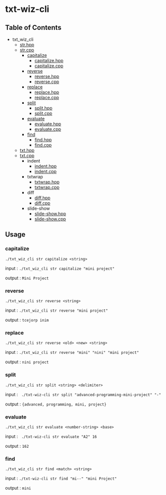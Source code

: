 # txt-wiz-cli

## Table of Contents

- txt_wiz_cli
  - [str.hpp](./include/str.hpp)
  - [str.cpp](./src/str.cpp)
    - [capitalize](#capitalize)
      - [capitalize.hpp](./include/capitalize.hpp)
      - [capitalize.cpp](./src/capitalize.cpp)
    - [reverse](#reverse)
      - [reverse.hpp](./include/reverse.hpp)
      - [reverse.cpp](./src/reverse.cpp)
    - [replace](#replace)
      - [replace.hpp](./include/replace.hpp)
      - [replace.cpp](./src/replace.cpp)
    - [split](#split)
      - [split.hpp](./include/split.hpp)
      - [split.cpp](./src/split.cpp)
    - [evaluate](#evaluate)
      - [evaluate.hpp](./include/evaluate.hpp)
      - [evaluate.cpp](./src/evaluate.cpp)
    - [find](#find)
      - [find.hpp](./include/find.hpp)
      - [find.cpp](./src/find.cpp)
  - [txt.hpp](./include/txt.hpp)
  - [txt.cpp](./src/txt.cpp)
    - indent
      - [indent.hpp](./include/indent.hpp)
      - [indent.cpp](./src/indent.cpp)
    - txtwrap
      - [txtwrap.hpp](./include/txtwrap.hpp)
      - [txtwrap.cpp](./src/txtwrap.cpp)
    - diff
      - [diff.hpp](./include/diff.hpp)
      - [diff.cpp](./src/diff.cpp)
    - slide-show
      - [slide-show.hpp](./include/slide_show.hpp)
      - [slide-show.cpp](./src/slide_show.cpp)
 
 
 ## Usage
 
 ### capitalize
 `./txt_wiz_cli str capitalize <string>`
 
  input : `./txt_wiz_cli str capitalize "mini project"`
  
  output : `Mini Project`
  
  
 ### reverse
 `./txt_wiz_cli str reverse <string>`
 
  input : `./txt_wiz_cli str reverse "mini project"`
  
  output : `tcejorp inim`
  
  
 ### replace
 `./txt_wiz_cli str reverse <old> <new> <string>`
 
  input : `./txt_wiz_cli str reverse "mini" "nini" "mini project"`
  
  output : `nini project`
  
  
 ### split
 `./txt_wiz_cli str split <string> <delimiter>`
 
  input : ` ./txt-wiz-cli str split "advanced-programming-mini-project" "-"`
  
  output : `{advanced, programming, mini, project}`
  
  
 ### evaluate
 `./txt_wiz_cli str evaluate <number-string> <base>`
 
  input : ` ./txt-wiz-cli str evaluate "A2" 16`
  
  output : `162`
  
  
 ### find
 `./txt_wiz_cli str find <match> <string>`
 
  input : `./txt-wiz-cli str find "mi--" "mini Project"`
  
  output : `mini`
  
  
  

